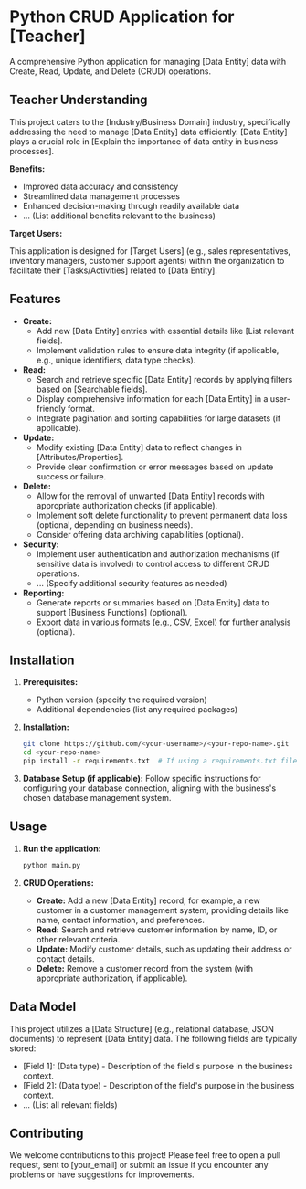# Python CRUD Application for [Teacher]

A comprehensive Python application for managing [Data Entity] data with Create, Read, Update, and Delete (CRUD) operations.

## Teacher Understanding

This project caters to the [Industry/Business Domain] industry, specifically addressing the need to manage [Data Entity] data efficiently. [Data Entity] plays a crucial role in [Explain the importance of data entity in business processes].

**Benefits:**

* Improved data accuracy and consistency
* Streamlined data management processes
* Enhanced decision-making through readily available data
* ... (List additional benefits relevant to the business)

**Target Users:**

This application is designed for [Target Users] (e.g., sales representatives, inventory managers, customer support agents) within the organization to facilitate their [Tasks/Activities] related to [Data Entity].

## Features

* **Create:**
    * Add new [Data Entity] entries with essential details like [List relevant fields].
    * Implement validation rules to ensure data integrity (if applicable, e.g., unique identifiers, data type checks).
* **Read:**
    * Search and retrieve specific [Data Entity] records by applying filters based on [Searchable fields].
    * Display comprehensive information for each [Data Entity] in a user-friendly format.
    * Integrate pagination and sorting capabilities for large datasets (if applicable).
* **Update:**
    * Modify existing [Data Entity] data to reflect changes in [Attributes/Properties].
    * Provide clear confirmation or error messages based on update success or failure.
* **Delete:**
    * Allow for the removal of unwanted [Data Entity] records with appropriate authorization checks (if applicable).
    * Implement soft delete functionality to prevent permanent data loss (optional, depending on business needs).
    * Consider offering data archiving capabilities (optional).
* **Security:**
    * Implement user authentication and authorization mechanisms (if sensitive data is involved) to control access to different CRUD operations.
    * ... (Specify additional security features as needed)
* **Reporting:**
    * Generate reports or summaries based on [Data Entity] data to support [Business Functions] (optional).
    * Export data in various formats (e.g., CSV, Excel) for further analysis (optional).

## Installation

1. **Prerequisites:**
    * Python version (specify the required version)
    * Additional dependencies (list any required packages)

2. **Installation:**
    ```bash
    git clone https://github.com/<your-username>/<your-repo-name>.git
    cd <your-repo-name>
    pip install -r requirements.txt  # If using a requirements.txt file
    ```

3. **Database Setup (if applicable):**
    Follow specific instructions for configuring your database connection, aligning with the business's chosen database management system.

## Usage

1. **Run the application:**
    ```bash
    python main.py
    ```

2. **CRUD Operations:**
    * **Create:** Add a new [Data Entity] record, for example, a new customer in a customer management system, providing details like name, contact information, and preferences.
    * **Read:** Search and retrieve customer information by name, ID, or other relevant criteria.
    * **Update:** Modify customer details, such as updating their address or contact details.
    * **Delete:** Remove a customer record from the system (with appropriate authorization, if applicable).

## Data Model
This project utilizes a [Data Structure] (e.g., relational database, JSON documents) to represent [Data Entity] data. The following fields are typically stored:
   * [Field 1]: (Data type) - Description of the field's purpose in the business context.
   * [Field 2]: (Data type) - Description of the field's purpose in the business context.
   * ... (List all relevant fields)

## Contributing
We welcome contributions to this project! Please feel free to open a pull request, sent to [your_email] or submit an issue if you encounter any problems or have suggestions for improvements.

